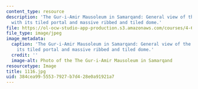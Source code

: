 ```yaml
---
content_type: resource
description: 'The Gur-i-Amir Mausoleum in Samarqand: General view of the mausoleum
  with its tiled portal and massive ribbed and tiled dome.'
file: https://ol-ocw-studio-app-production.s3.amazonaws.com/courses/4-614-religious-architecture-and-islamic-cultures-fall-2002/384cea9955537927b7d428e0a91921a7_1116.jpg
file_type: image/jpeg
image_metadata:
  caption: 'The Gur-i-Amir Mausoleum in Samarqand: General view of the mausoleum with
    its tiled portal and massive ribbed and tiled dome.'
  credit: ''
  image-alt: Photo of the The Gur-i-Amir Mausoleum in Samarqand
resourcetype: Image
title: 1116.jpg
uid: 384cea99-5553-7927-b7d4-28e0a91921a7
---
```

